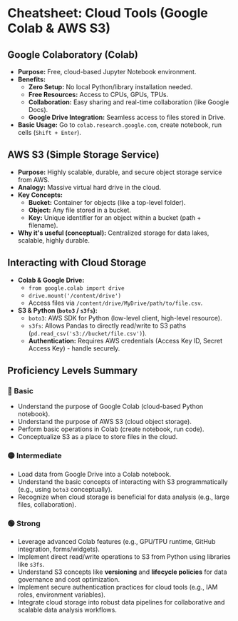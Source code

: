 # Cheatsheet: Cloud Tools (Google Colab & AWS S3)

## Google Colaboratory (Colab)
*   **Purpose:** Free, cloud-based Jupyter Notebook environment.
*   **Benefits:**
    *   **Zero Setup:** No local Python/library installation needed.
    *   **Free Resources:** Access to CPUs, GPUs, TPUs.
    *   **Collaboration:** Easy sharing and real-time collaboration (like Google Docs).
    *   **Google Drive Integration:** Seamless access to files stored in Drive.
*   **Basic Usage:** Go to `colab.research.google.com`, create notebook, run cells (`Shift + Enter`).

## AWS S3 (Simple Storage Service)
*   **Purpose:** Highly scalable, durable, and secure object storage service from AWS.
*   **Analogy:** Massive virtual hard drive in the cloud.
*   **Key Concepts:**
    *   **Bucket:** Container for objects (like a top-level folder).
    *   **Object:** Any file stored in a bucket.
    *   **Key:** Unique identifier for an object within a bucket (path + filename).
*   **Why it's useful (conceptual):** Centralized storage for data lakes, scalable, highly durable.

## Interacting with Cloud Storage
*   **Colab & Google Drive:**
    *   `from google.colab import drive`
    *   `drive.mount('/content/drive')`
    *   Access files via `/content/drive/MyDrive/path/to/file.csv`.
*   **S3 & Python (`boto3` / `s3fs`):**
    *   `boto3`: AWS SDK for Python (low-level client, high-level resource).
    *   `s3fs`: Allows Pandas to directly read/write to S3 paths (`pd.read_csv('s3://bucket/file.csv')`).
    *   **Authentication:** Requires AWS credentials (Access Key ID, Secret Access Key) - handle securely.

## Proficiency Levels Summary

### 🔵 Basic
*   Understand the purpose of Google Colab (cloud-based Python notebook).
*   Understand the purpose of AWS S3 (cloud object storage).
*   Perform basic operations in Colab (create notebook, run code).
*   Conceptualize S3 as a place to store files in the cloud.

### 🟡 Intermediate
*   Load data from Google Drive into a Colab notebook.
*   Understand the basic concepts of interacting with S3 programmatically (e.g., using `boto3` conceptually).
*   Recognize when cloud storage is beneficial for data analysis (e.g., large files, collaboration).

### 🟢 Strong
*   Leverage advanced Colab features (e.g., GPU/TPU runtime, GitHub integration, forms/widgets).
*   Implement direct read/write operations to S3 from Python using libraries like `s3fs`.
*   Understand S3 concepts like **versioning** and **lifecycle policies** for data governance and cost optimization.
*   Implement secure authentication practices for cloud tools (e.g., IAM roles, environment variables).
*   Integrate cloud storage into robust data pipelines for collaborative and scalable data analysis workflows.
